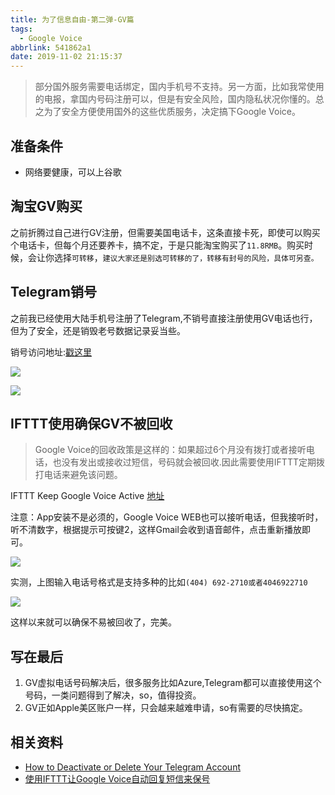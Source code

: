 ```yaml
---
title: 为了信息自由-第二弹-GV篇
tags:
  - Google Voice
abbrlink: 541862a1
date: 2019-11-02 21:15:37
---
```

> 部分国外服务需要电话绑定，国内手机号不支持。另一方面，比如我常使用的电报，拿国内号码注册可以，但是有安全风险，国内隐私状况你懂的。总之为了安全方便使用国外的这些优质服务，决定搞下Google Voice。

## 准备条件
- 网络要健康，可以上谷歌

## 淘宝GV购买
之前折腾过自己进行GV注册，但需要美国电话卡，这条直接卡死，即使可以购买个电话卡，但每个月还要养卡，搞不定，于是只能淘宝购买了`11.8RMB`。购买时候，会让你选择`可转移`，`建议大家还是别选可转移的了，转移有封号的风险，具体可另查。`

## Telegram销号
之前我已经使用大陆手机号注册了Telegram,不销号直接注册使用GV电话也行，但为了安全，还是销毁老号数据记录妥当些。

销号访问地址:[戳这里](https://my.telegram.org/auth)

![](http://static.1991421.cn/2019-11-02-89BCD1BC-75C2-4A6E-AB70-B8BA8CC5FDCB.png)

![](http://static.1991421.cn/2019-11-02-975227B6-53AB-4060-B8FE-07FBDB253CCB.png)

## IFTTT使用确保GV不被回收
> Google Voice的回收政策是这样的：如果超过6个月没有拨打或者接听电话，也没有发出或接收过短信，号码就会被回收.因此需要使用IFTTT定期拨打电话来避免该问题。

IFTTT Keep Google Voice Active [地址](https://ifttt.com/applets/131839p-keep-google-voice-active?term=google%2520voice)

注意：App安装不是必须的，Google Voice WEB也可以接听电话，但我接听时，听不清数字，根据提示可按键2，这样Gmail会收到语音邮件，点击重新播放即可。

![](http://static.1991421.cn/2019-11-02-131210.png)

实测，上图输入电话号格式是支持多种的比如`(404) 692-2710或者4046922710`

![](http://static.1991421.cn/2019-11-02-130212.png)

这样以来就可以确保不易被回收了，完美。

## 写在最后
1. GV虚拟电话号码解决后，很多服务比如Azure,Telegram都可以直接使用这个号码，一类问题得到了解决，so，值得投资。
2. GV正如Apple美区账户一样，只会越来越难申请，so有需要的尽快搞定。


## 相关资料

- [How to Deactivate or Delete Your Telegram Account](https://www.makeuseof.com/tag/deactivate-delete-telegram-account/)
- [使用IFTTT让Google Voice自动回复短信来保号](https://www.vpsdawanjia.com/1452.html)

